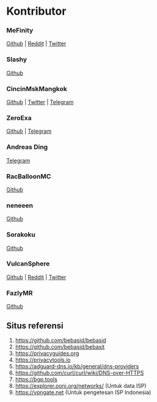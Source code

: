 # Kontributor
### MeFinity
[Github](https://github.com/MeFinity) | [Reddit](https://reddit.com/u/Me_Finity) | [Twitter](https://twitter.com/mefinity)

### Slashy
[Github](https://github.com/SlashyID)

### CincinMskMangkok
[Github](https://github.com/lepz0r) | [Twitter](https://twitter.com/CincnMskMangkok) | [Telegram](https://t.me/CincinMasukMangkok)

### ZeroExa
[Github](https://github.com/ZeroExa) | [Telegram](https://t.me/ZeroExa)

### Andreas Ding
[Telegram](https://t.me/andreas_ding2)

### RacBalloonMC
[Github](https://github.com/RacBallonMC)

### neneeen
[Github](https://github.com/neneeen)

### Sorakoku
[Github](https://github.com/nxzlem)

### VulcanSphere
[Github](https://github.com/VulcanSphere) | [Reddit](https://reddit.com/u/Vulphere) | [Twitter](https://twitter.com/VulcanSphere)

### FazlyMR
[Github](https://github.com/FazlyMR)

## Situs referensi 

1. https://github.com/bebasid/bebasid
2. https://github.com/bebasid/bebasit
3. https://privacyguides.org
4. https://privacytools.io
5. https://adguard-dns.io/kb/general/dns-providers
6. https://github.com/curl/curl/wiki/DNS-over-HTTPS
7. https://bgp.tools
8. https://explorer.ooni.org/networks/ (Untuk data ISP)
9. https://vpngate.net (Untuk pengetesan ISP Indonesia)
